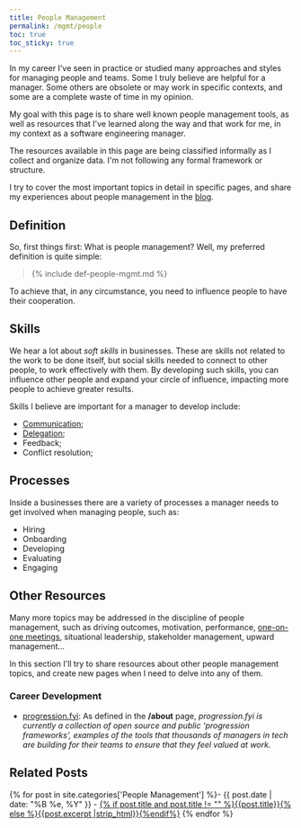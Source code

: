 ```yaml
---
title: People Management
permalink: /mgmt/people
toc: true
toc_sticky: true
---
```


In my career I've seen in practice or studied many approaches and styles for managing people and teams. Some I truly believe are helpful for a manager. Some others are obsolete or may work in specific contexts, and some are a complete waste of time in my opinion.

My goal with this page is to share well known people management tools, as well as resources that I've learned along the way and that work for me, in my context as a software engineering manager.

The resources available in this page are being classified informally as I collect and organize data. I'm not following any formal framework or structure.

I try to cover the most important topics in detail in specific pages, and share my experiences about people management in the [blog](/blog).

## Definition

So, first things first: What is people management? Well, my preferred definition is quite simple:

> {% include def-people-mgmt.md %}

To achieve that, in any circumstance, you need to influence people to have their cooperation.

## Skills

We hear a lot about *soft skills* in businesses. These are skills not related to the work to be done itself, but social skills needed to connect to other people, to work effectively with them. By developing such skills, you can influence other people and expand your circle of influence, impacting more people to achieve greater results.

Skills I believe are important for a manager to develop include:

- [Communication](/mgmt/people/communication);
- [Delegation](/mgmt/people/delegation);
- Feedback;
- Conflict resolution;

## Processes

Inside a businesses there are a variety of processes a manager needs to get involved when managing people, such as:

- Hiring
- Onboarding
- Developing
- Evaluating
- Engaging

## Other Resources

Many more topics may be addressed in the discipline of people management, such as driving outcomes, motivation, performance, [one-on-one meetings](/mgmt/people/one-on-ones), situational leadership, stakeholder management, upward management...

In this section I'll try to share resources about other people management topics, and create new pages when I need to delve into any of them.

### Career Development

- [progression.fyi](https://progression.fyi/): As defined in the **/about** page, *progression.fyi is currently a collection of open source and public ‘progression frameworks’, examples of the tools that thousands of managers in tech are building for their teams to ensure that they feel valued at work.*

## Related Posts

{% for post in site.categories['People Management'] %}- {{ post.date | date: "%B %e, %Y" }} - <a href="{{ site.baseurl }}{{ post.url }}">{% if post.title and post.title != "" %}{{post.title}}{% else %}{{post.excerpt |strip_html}}{%endif%}</a>
{% endfor %}